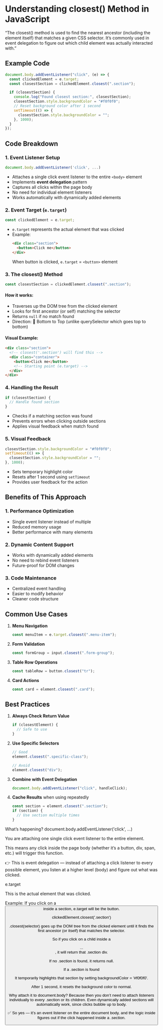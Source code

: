 # Understanding closest() Method in JavaScript

“The closest() method is used to find the nearest ancestor (including the element itself) that matches a given CSS selector. It’s commonly used in event delegation to figure out which child element was actually interacted with.”

## Example Code

```javascript
document.body.addEventListener("click", (e) => {
  const clickedElement = e.target;
  const closestSection = clickedElement.closest(".section");

  if (closestSection) {
    console.log("Found closest section:", closestSection);
    closestSection.style.backgroundColor = "#f0f0f0";
    // Reset background color after 1 second
    setTimeout(() => {
      closestSection.style.backgroundColor = "";
    }, 1000);
  }
});
```

## Code Breakdown

### 1. Event Listener Setup

```javascript
document.body.addEventListener('click', ...)
```

- Attaches a single click event listener to the entire `<body>` element
- Implements **event delegation** pattern
- Captures all clicks within the page body
- No need for individual element listeners
- Works automatically with dynamically added elements

### 2. Event Target (`e.target`)

```javascript
const clickedElement = e.target;
```

- `e.target` represents the actual element that was clicked
- Example:
  ```html
  <div class="section">
    <button>Click me</button>
  </div>
  ```
  When button is clicked, `e.target` = `<button>` element

### 3. The closest() Method

```javascript
const closestSection = clickedElement.closest(".section");
```

#### How it works:

- Traverses up the DOM tree from the clicked element
- Looks for first ancestor (or self) matching the selector
- Returns `null` if no match found
- Direction: 🔼 Bottom to Top (unlike querySelector which goes top to bottom)

#### Visual Example:

```html
<div class="section">
  <!-- closest('.section') will find this -->
  <div class="container">
    <button>Click me</button>
    <!-- Starting point (e.target) -->
  </div>
</div>
```

### 4. Handling the Result

```javascript
if (closestSection) {
  // Handle found section
}
```

- Checks if a matching section was found
- Prevents errors when clicking outside sections
- Applies visual feedback when match found

### 5. Visual Feedback

```javascript
closestSection.style.backgroundColor = "#f0f0f0";
setTimeout(() => {
  closestSection.style.backgroundColor = "";
}, 1000);
```

- Sets temporary highlight color
- Resets after 1 second using `setTimeout`
- Provides user feedback for the action

## Benefits of This Approach

### 1. Performance Optimization

- Single event listener instead of multiple
- Reduced memory usage
- Better performance with many elements

### 2. Dynamic Content Support

- Works with dynamically added elements
- No need to rebind event listeners
- Future-proof for DOM changes

### 3. Code Maintenance

- Centralized event handling
- Easier to modify behavior
- Cleaner code structure

## Common Use Cases

1. **Menu Navigation**

   ```javascript
   const menuItem = e.target.closest(".menu-item");
   ```

2. **Form Validation**

   ```javascript
   const formGroup = input.closest(".form-group");
   ```

3. **Table Row Operations**

   ```javascript
   const tableRow = button.closest("tr");
   ```

4. **Card Actions**
   ```javascript
   const card = element.closest(".card");
   ```

## Best Practices

1. **Always Check Return Value**

   ```javascript
   if (closestElement) {
     // Safe to use
   }
   ```

2. **Use Specific Selectors**

   ```javascript
   // Good
   element.closest(".specific-class");

   // Avoid
   element.closest("div");
   ```

3. **Combine with Event Delegation**

   ```javascript
   document.body.addEventListener("click", handleClick);
   ```

4. **Cache Results** when using repeatedly
   ```javascript
   const section = element.closest(".section");
   if (section) {
     // Use section multiple times
   }
   ```

What’s happening?
document.body.addEventListener('click', ...)

You are attaching one single click event listener to the entire <body> element.

This means any click inside the page body (whether it’s a button, div, span, etc.) will trigger this function.

👉 This is event delegation — instead of attaching a click listener to every possible element, you listen at a higher level (body) and figure out what was clicked.

e.target

This is the actual element that was clicked.

Example: If you click on a <button> inside a section, e.target will be the button.

clickedElement.closest('.section')

.closest(selector) goes up the DOM tree from the clicked element until it finds the first ancestor (or itself) that matches the selector.

So if you click on a child inside a <div class="section"> ... </div>, it will return that .section div.

If no .section is found, it returns null.

If a .section is found

It temporarily highlights that section by setting backgroundColor = '#f0f0f0'.

After 1 second, it resets the background color to normal.

Why attach it to document.body?
Because then you don’t need to attach listeners individually to every .section or its children.
Even dynamically added sections will automatically work, since clicks bubble up to body.

✅ So yes — it’s an event listener on the entire document body, and the logic inside figures out if the click happened inside a .section.
